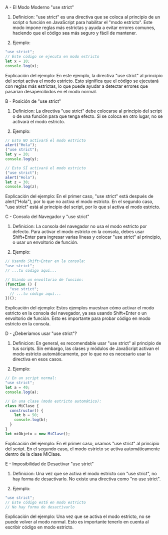 A - El Modo Moderno "use strict"

1. Definicion:
   "use strict" es una directiva que se coloca al principio de un script o función en JavaScript para habilitar el "modo estricto". Este modo impone reglas más estrictas y ayuda a evitar errores comunes, haciendo que el código sea más seguro y fácil de mantener.

2. Ejemplo:

```javascript
"use strict";
// Este código se ejecuta en modo estricto
let x = 10;
console.log(x);
```

Explicación del ejemplo:
En este ejemplo, la directiva "use strict" al principio del script activa el modo estricto. Esto significa que el código se ejecutará con reglas más estrictas, lo que puede ayudar a detectar errores que pasarían desapercibidos en el modo normal.

B - Posición de "use strict"

1. Definicion:
   La directiva "use strict" debe colocarse al principio del script o de una función para que tenga efecto. Si se coloca en otro lugar, no se activará el modo estricto.

2. Ejemplo:

```javascript
// Esto NO activará el modo estricto
alert("Hola");
("use strict");
let y = 20;
console.log(y);

// Esto SÍ activará el modo estricto
("use strict");
alert("Hola");
let z = 30;
console.log(z);
```

Explicación del ejemplo:
En el primer caso, "use strict" está después de alert("Hola"), por lo que no activa el modo estricto. En el segundo caso, "use strict" está al principio del script, por lo que sí activa el modo estricto.

C - Consola del Navegador y "use strict"

1. Definicion:
   La consola del navegador no usa el modo estricto por defecto. Para activar el modo estricto en la consola, debes usar Shift+Enter para ingresar varias líneas y colocar "use strict" al principio, o usar un envoltorio de función.

2. Ejemplo:

```javascript
// Usando Shift+Enter en la consola:
"use strict";
// ...tu código aquí...

// Usando un envoltorio de función:
(function () {
  "use strict";
  // ...tu código aquí...
})();
```

Explicación del ejemplo:
Estos ejemplos muestran cómo activar el modo estricto en la consola del navegador, ya sea usando Shift+Enter o un envoltorio de función. Esto es importante para probar código en modo estricto en la consola.

D - ¿Deberíamos usar "use strict"?

1. Definicion:
   En general, es recomendable usar "use strict" al principio de tus scripts. Sin embargo, las clases y módulos de JavaScript activan el modo estricto automáticamente, por lo que no es necesario usar la directiva en esos casos.

2. Ejemplo:

```javascript
// En un script normal:
"use strict";
let a = 40;
console.log(a);

// En una clase (modo estricto automático):
class MiClase {
  constructor() {
    let b = 50;
    console.log(b);
  }
}
let miObjeto = new MiClase();
```

Explicación del ejemplo:
En el primer caso, usamos "use strict" al principio del script. En el segundo caso, el modo estricto se activa automáticamente dentro de la clase MiClase.

E - Imposibilidad de Desactivar "use strict"

1. Definicion:
   Una vez que se activa el modo estricto con "use strict", no hay forma de desactivarlo. No existe una directiva como "no use strict".

2. Ejemplo:

```javascript
"use strict";
// Este código está en modo estricto
// No hay forma de desactivarlo
```

Explicación del ejemplo:
Una vez que se activa el modo estricto, no se puede volver al modo normal. Esto es importante tenerlo en cuenta al escribir código en modo estricto.
